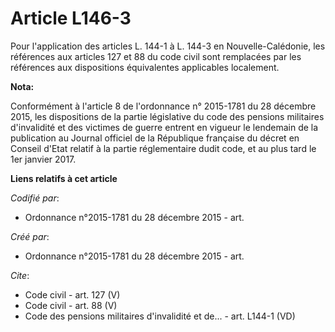 # Article L146-3

Pour l'application des articles L. 144-1 à L. 144-3 en Nouvelle-Calédonie, les références aux articles 127 et 88 du code
civil sont remplacées par les références aux dispositions équivalentes applicables localement.

**Nota:**

Conformément à l'article 8 de l'ordonnance n° 2015-1781 du 28 décembre 2015, les dispositions de la partie législative du
code des pensions militaires d'invalidité et des victimes de guerre entrent en vigueur le lendemain de la publication au
Journal officiel de la République française du décret en Conseil d'Etat relatif à la partie réglementaire dudit code, et au
plus tard le 1er janvier 2017.

**Liens relatifs à cet article**

_Codifié par_:

  - Ordonnance n°2015-1781 du 28 décembre 2015 - art.

_Créé par_:

  - Ordonnance n°2015-1781 du 28 décembre 2015 - art.

_Cite_:

  - Code civil - art. 127 (V)
  - Code civil - art. 88 (V)
  - Code des pensions militaires d'invalidité et de... - art. L144-1 (VD)
